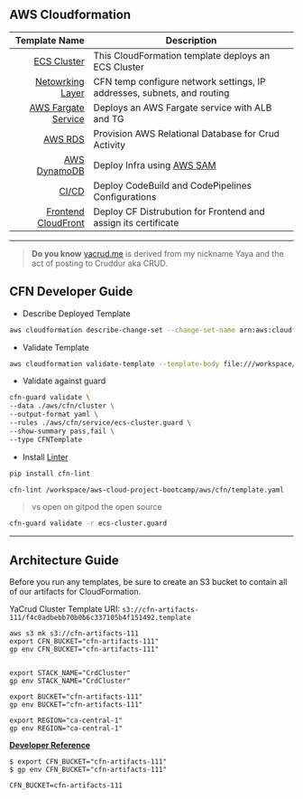 ## AWS Cloudformation

| Template Name | Description |
| ---: | --- |
| [ECS Cluster](cluster/template.yaml) | This CloudFormation template deploys an ECS Cluster  |
| [Netowrking Layer](networking/template.yaml) | CFN temp configure network settings, IP addresses, subnets, and routing |
| [AWS Fargate Service](service/template.yaml) | Deploys an AWS Fargate service with ALB and TG|
| [AWS RDS](db/template.yaml) | Provision AWS Relational Database for Crud Activity|
| [AWS DynamoDB](ddb/README.md) | Deploy Infra using [AWS SAM](https://aws.amazon.com/fr/serverless/sam/)|
| [CI/CD](cicd/template.yaml) | Deploy CodeBuild and CodePipelines Configurations |
| [Frontend CloudFront](cicd/template.yaml) | Deploy CF Distrubution for Frontend and assign its certificate |



---

> **Do you know** [yacrud.me](https://yacrud.me/) is derived from my nickname Yaya and the act of posting to Cruddur aka CRUD.

## CFN Developer Guide

- Describe Deployed Template
```sh
aws cloudformation describe-change-set --change-set-name arn:aws:cloudformation:ca-central-1:598485450821:changeSet/awscli-cloudformation-package-deploy-1682182625/998f47cd-5c22-4d84-a8aa-27943fb6a8bf
```

- Validate Template
```sh
​aws cloudformation validate-template --template-body file:///workspace/aws-bootcamp-cruddur-2023/aws/cfn/template.yaml
```

- Validate against guard

```sh
cfn-guard validate \
--data ./aws/cfn/cluster \
--output-format yaml \
--rules ./aws/cfn/service/ecs-cluster.guard \
--show-summary pass,fail \
--type CFNTemplate
```
- Install [Linter](https://github.com/aws-cloudformation/cfn-lint)
```sh
pip install cfn-lint
```

```sh
cfn-lint /workspace/aws-cloud-project-bootcamp/aws/cfn/template.yaml
```
> vs open on gitpod the open source


```sh
cfn-guard validate -r ecs-cluster.guard
```


---

## Architecture Guide

Before you run any templates, be sure to create an S3 bucket to contain
all of our artifacts for CloudFormation.



YaCrud Cluster Template URI: `s3://cfn-artifacts-111/f4c0adbebb70b0b6c337105b4f151492.template`

```
aws s3 mk s3://cfn-artifacts-111
export CFN_BUCKET="cfn-artifacts-111"
gp env CFN_BUCKET="cfn-artifacts-111"


export STACK_NAME="CrdCluster"
gp env STACK_NAME="CrdCluster"
```

```
export BUCKET="cfn-artifacts-111"
gp env BUCKET="cfn-artifacts-111"

export REGION="ca-central-1"
gp env REGION="ca-central-1"
```

[**Developer Reference**](../../bin/cfn/README.md)


```
$ export CFN_BUCKET="cfn-artifacts-111"
$ gp env CFN_BUCKET="cfn-artifacts-111"

CFN_BUCKET=cfn-artifacts-111
```